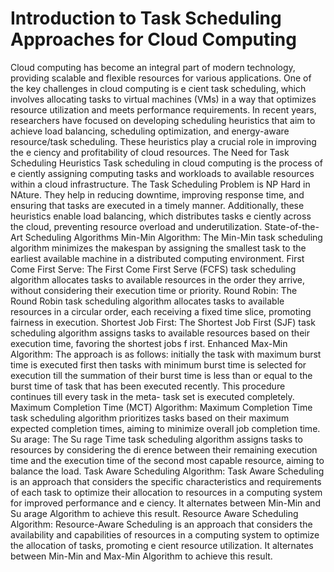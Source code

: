 # Introduction to Task Scheduling Approaches for Cloud Computing

 Cloud computing has become an integral part of modern technology, providing
 scalable and flexible resources for various applications. One of the key
 challenges in cloud computing is e cient task scheduling, which involves
 allocating tasks to virtual machines (VMs) in a way that optimizes resource
 utilization and meets performance requirements.
 In recent years, researchers have focused on developing scheduling heuristics
 that aim to achieve load balancing, scheduling optimization, and energy-aware
 resource/task scheduling. These heuristics play a crucial role in improving the
 e ciency and profitability of cloud resources.
 The Need for Task Scheduling Heuristics
 Task scheduling in cloud computing is the process of e ciently assigning
 computing tasks and workloads to available resources within a cloud
 infrastructure. The Task Scheduling Problem is NP Hard in NAture. They help in
 reducing downtime, improving response time, and ensuring that tasks are
 executed in a timely manner. Additionally, these heuristics enable load
 balancing, which distributes tasks e ciently across the cloud, preventing
 resource overload and underutilization.
 State-of-the-Art Scheduling Algorithms
 Min-Min Algorithm:
 The Min-Min task scheduling algorithm minimizes the makespan by assigning
 the smallest task to the earliest available machine in a distributed computing
 environment.
 First Come First Serve:
 The First Come First Serve (FCFS) task scheduling algorithm allocates tasks to
 available resources in the order they arrive, without considering their execution
 time or priority.
 Round Robin:
 The Round Robin task scheduling algorithm allocates tasks to available
 resources in a circular order, each receiving a fixed time slice, promoting
 fairness in execution.
Shortest Job First:
 The Shortest Job First (SJF) task scheduling algorithm assigns tasks to
 available resources based on their execution time, favoring the shortest jobs
 f
 irst.
 Enhanced Max-Min Algorithm:
 The approach is as follows: initially the task with maximum burst time is
 executed first then tasks with minimum burst time is selected for execution till
 the summation of their burst time is less than or equal to the burst time of task
 that has been executed recently. This procedure continues till every task in the
 meta- task set is executed completely.
 Maximum Completion Time (MCT) Algorithm:
 Maximum Completion Time task scheduling algorithm prioritizes tasks based
 on their maximum expected completion times, aiming to minimize overall job
 completion time.
 Su arage:
 The Su rage Time task scheduling algorithm assigns tasks to resources by
 considering the di erence between their remaining execution time and the
 execution time of the second most capable resource, aiming to balance the
 load.
 Task Aware Scheduling Algorithm:
 Task Aware Scheduling is an approach that considers the specific
 characteristics and requirements of each task to optimize their allocation to
 resources in a computing system for improved performance and e ciency. It
 alternates between Min-Min and Su arage Algorithm to achieve this result.
 Resource Aware Scheduling Algorithm:
 Resource-Aware Scheduling is an approach that considers the availability and
 capabilities of resources in a computing system to optimize the allocation of
 tasks, promoting e cient resource utilization. It alternates between Min-Min
 and Max-Min Algorithm to achieve this result.
